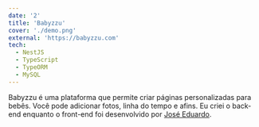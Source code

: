```yaml
---
date: '2'
title: 'Babyzzu'
cover: './demo.png'
external: 'https://babyzzu.com'
tech:
  - NestJS
  - TypeScript
  - TypeORM
  - MySQL
---
```


Babyzzu é uma plataforma que permite criar páginas personalizadas para bebês. Você pode adicionar fotos, linha do tempo e afins. Eu criei o back-end enquanto o front-end foi desenvolvido por [José Eduardo](https://www.linkedin.com/in/jose-eduardo-rodrigues-lopes/).
